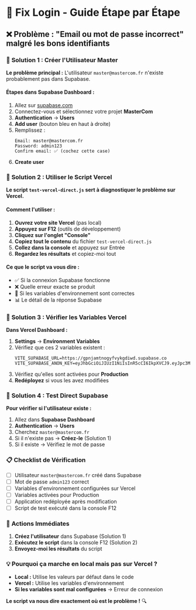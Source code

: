 # 🔐 Fix Login - Guide Étape par Étape

## ❌ Problème : "Email ou mot de passe incorrect" malgré les bons identifiants

### 🎯 **Solution 1 : Créer l'Utilisateur Master**

**Le problème principal :** L'utilisateur `master@mastercom.fr` n'existe probablement pas dans Supabase.

#### **Étapes dans Supabase Dashboard :**
1. Allez sur [supabase.com](https://supabase.com)
2. Connectez-vous et sélectionnez votre projet **MasterCom**
3. **Authentication** → **Users**
4. **Add user** (bouton bleu en haut à droite)
5. Remplissez :
   ```
   Email: master@mastercom.fr
   Password: admin123
   Confirm email: ✅ (cochez cette case)
   ```
6. **Create user**

### 🎯 **Solution 2 : Utiliser le Script Vercel**

**Le script `test-vercel-direct.js` sert à diagnostiquer le problème sur Vercel.**

#### **Comment l'utiliser :**
1. **Ouvrez votre site Vercel** (pas local)
2. **Appuyez sur F12** (outils de développement)
3. **Cliquez sur l'onglet "Console"**
4. **Copiez tout le contenu** du fichier `test-vercel-direct.js`
5. **Collez dans la console** et appuyez sur Entrée
6. **Regardez les résultats** et copiez-moi tout

#### **Ce que le script va vous dire :**
- ✅ Si la connexion Supabase fonctionne
- ❌ Quelle erreur exacte se produit
- 🔧 Si les variables d'environnement sont correctes
- 📊 Le détail de la réponse Supabase

### 🎯 **Solution 3 : Vérifier les Variables Vercel**

**Dans Vercel Dashboard :**
1. **Settings** → **Environment Variables**
2. Vérifiez que ces 2 variables existent :
   ```
   VITE_SUPABASE_URL=https://gpnjamtnogyfvykgdiwd.supabase.co
   VITE_SUPABASE_ANON_KEY=eyJhbGciOiJIUzI1NiIsInR5cCI6IkpXVCJ9.eyJpc3MiOiJzdXBhYmFzZSIsInJlZiI6ImdwbmphbXRub2d5ZnZ5a2dkaXdkIiwicm9sZSI6ImFub24iLCJpYXQiOjE3NTc0MzY2ODMsImV4cCI6MjA3MzAxMjY4M30.UH_IgEzIOOfECQpGZhhvRGcyyxLmc19lteJoKV5kh4A
   ```
3. Vérifiez qu'elles sont activées pour **Production**
4. **Redéployez** si vous les avez modifiées

### 🎯 **Solution 4 : Test Direct Supabase**

**Pour vérifier si l'utilisateur existe :**
1. Allez dans **Supabase Dashboard**
2. **Authentication** → **Users**
3. Cherchez `master@mastercom.fr`
4. Si il n'existe pas → **Créez-le** (Solution 1)
5. Si il existe → Vérifiez le mot de passe

### 📋 **Checklist de Vérification**

- [ ] Utilisateur `master@mastercom.fr` créé dans Supabase
- [ ] Mot de passe `admin123` correct
- [ ] Variables d'environnement configurées sur Vercel
- [ ] Variables activées pour Production
- [ ] Application redéployée après modification
- [ ] Script de test exécuté dans la console F12

### 🚨 **Actions Immédiates**

1. **Créez l'utilisateur** dans Supabase (Solution 1)
2. **Exécutez le script** dans la console F12 (Solution 2)
3. **Envoyez-moi les résultats** du script

### 💡 **Pourquoi ça marche en local mais pas sur Vercel ?**

- **Local :** Utilise les valeurs par défaut dans le code
- **Vercel :** Utilise les variables d'environnement
- **Si les variables sont mal configurées** → Erreur de connexion

**Le script va nous dire exactement où est le problème !** 🔍
